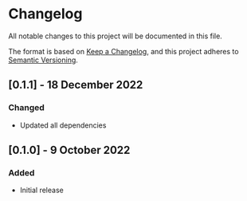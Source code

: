 # Changelog

All notable changes to this project will be documented in this file.

The format is based on [Keep a Changelog](https://keepachangelog.com/en/1.0.0/),
and this project adheres to [Semantic Versioning](https://semver.org/spec/v2.0.0.html).

## [0.1.1] - 18 December 2022

### Changed

- Updated all dependencies

## [0.1.0] - 9 October 2022

### Added

- Initial release

